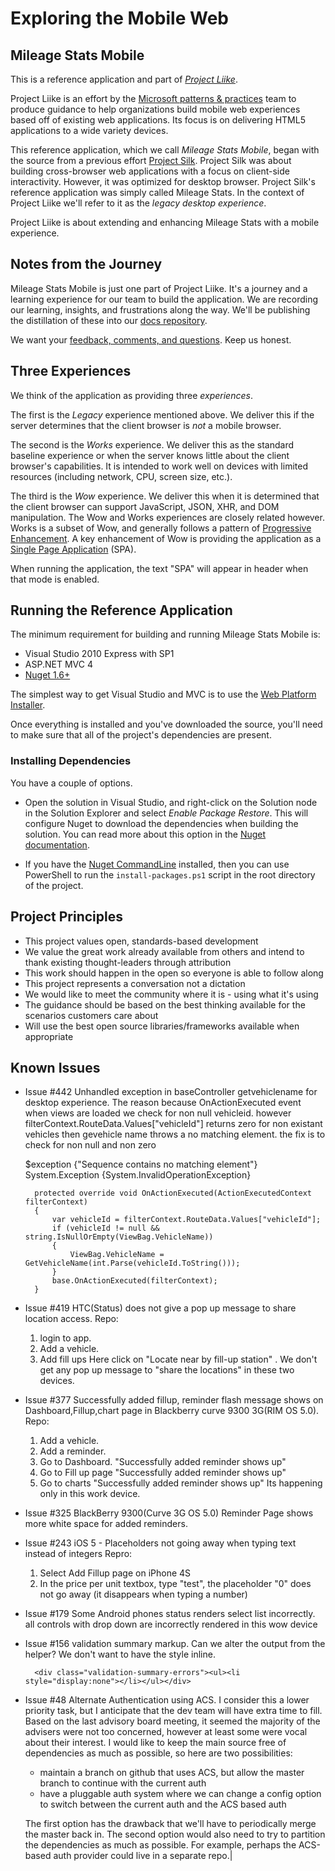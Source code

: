 # Exploring the Mobile Web

## Mileage Stats Mobile

This is a  reference application and part of [_Project Liike_](http://liike.github.com/).

Project Liike is an effort by the [Microsoft patterns & practices](http://msdn.microsoft.com/practices) team to produce guidance to help organizations build mobile web experiences based off of existing web applications. Its focus is on delivering HTML5 applications to a wide variety devices.

This reference application, which we call _Mileage Stats Mobile_, began with the source from a previous effort [Project Silk](http://silk.codeplex.com/). Project Silk was about building cross-browser web applications with a focus on client-side interactivity. However, it was optimized for desktop browser. Project Silk's reference application was simply called Mileage Stats. In the context of Project Liike we'll refer to it as the _legacy desktop experience_.

Project Liike is about extending and enhancing Mileage Stats with a mobile experience.

## Notes from the Journey

Mileage Stats Mobile is just one part of Project Liike. It's a journey and a learning experience for our team to build the application. We are recording our learning, insights, and frustrations along the way. We'll be publishing the distillation of these into our [docs repository](https://github.com/liike/docs).

We want your [feedback, comments, and questions](https://github.com/liike/reference-application/issues). Keep us honest.

## Three Experiences

We think of the application as providing three _experiences_.

The first is the _Legacy_ experience mentioned above. We deliver this if the server determines that the client browser is _not_ a mobile browser.

The second is the _Works_ experience. We deliver this as the standard baseline experience or when the server knows little about the client browser's capabilities. It is intended to work well on devices with limited resources (including network, CPU, screen size, etc.).

The third is the _Wow_ experience. We deliver this when it is determined that the client browser can support JavaScript, JSON, XHR, and DOM manipulation. The Wow and Works experiences are closely related however. Works is a subset of Wow, and generally follows a pattern of [Progressive Enhancement](http://en.wikipedia.org/wiki/Progressive_Enhancement). A key enhancement of Wow is providing the application as a [Single Page Application](http://en.wikipedia.org/wiki/Single_Page_Application) (SPA).

When running the application, the text "SPA" will appear in header when that mode is enabled.

## Running the Reference Application

The minimum requirement for building and running Mileage Stats Mobile is:

- Visual Studio 2010 Express with SP1
- ASP.NET MVC 4
- [Nuget 1.6+](https://nuget.org/)

The simplest way to get Visual Studio and MVC is to use the [Web Platform Installer](http://www.microsoft.com/web/downloads/platform.aspx).

Once everything is installed and you've downloaded the source, you'll need to make sure that all of the project's dependencies are present.

### Installing Dependencies

You have a couple of options.

- Open the solution in Visual Studio, and right-click on the Solution node in the Solution Explorer and select _Enable Package Restore_. This will configure Nuget to download the dependencies when building the solution. You can read more about this option in the [Nuget documentation](http://docs.nuget.org/docs/workflows/using-nuget-without-committing-packages). 

- If you have the [Nuget CommandLine](http://www.nuget.org/packages/NuGet.CommandLine) installed, then you can use PowerShell to run the `install-packages.ps1` script in the root directory of the project.

## Project Principles

- This project values open, standards-based development
- We value the great work already available from others and intend to thank existing thought-leaders through attribution
- This work should happen in the open so everyone is able to follow along
- This project represents a conversation not a dictation
- We would like to meet the community where it is - using what it's using
- The guidance should be based on the best thinking available for the scenarios customers care about
- Will use the best open source libraries/frameworks available when appropriate

## Known Issues

- Issue #442 Unhandled exception in baseController getvehiclename for desktop experience. The reason because OnActionExecuted event when views are loaded we check for non null vehicleid. however filterContext.RouteData.Values["vehicleId"] returns zero for non existant vehicles then gevehicle name throws a no matching element. the fix is to check for non null and non zero

	 $exception	{"Sequence contains no matching element"}	System.Exception {System.InvalidOperationException}
	
        protected override void OnActionExecuted(ActionExecutedContext filterContext)
        {
            var vehicleId = filterContext.RouteData.Values["vehicleId"];
            if (vehicleId != null && string.IsNullOrEmpty(ViewBag.VehicleName))
            {
                ViewBag.VehicleName = GetVehicleName(int.Parse(vehicleId.ToString()));
            }
            base.OnActionExecuted(filterContext);
        }

- Issue #419 HTC(Status) does not give a pop up message to share location access.
Repo: 
	1. login to app. 
	2. Add a vehicle. 
	3. Add fill ups
Here click on "Locate near by fill-up station" . 
We don't get any pop up message to "share the locations" in these two devices.

- Issue #377 Successfully added fillup, reminder flash message shows on Dashboard,Fillup,chart page in Blackberry curve 9300 3G(RIM OS 5.0).
Repo:	
	1. Add a vehicle.
	2. Add a reminder.
	3. Go to Dashboard.
	 "Successfully added reminder shows up"
	4. Go to Fill up page
	 "Successfully added reminder shows up"
	5. Go to charts
	 "Successfully added reminder shows up"
	Its happening only in this work device.

- Issue #325 BlackBerry 9300(Curve 3G OS 5.0) Reminder Page shows more white space for added reminders.

- Issue #243 iOS 5 - Placeholders not going away when typing text instead of integers
Repro:
	1. Select Add Fillup page on iPhone 4S
	2. In the price per unit textbox, type "test", the placeholder "0" does not go away (it disappears when typing a number)

- Issue #179 Some Android phones status renders select list incorrectly. 	all controls with drop down are incorrectly rendered in this wow device

- Issue #156 validation summary markup.
Can we alter the output from the helper? We don't want to have the style inline.

        <div class="validation-summary-errors"><ul><li style="display:none"></li></ul></div>

- Issue #48 Alternate Authentication using ACS. I consider this a lower priority task, but I anticipate that the dev team will have extra time to fill.
Based on the last advisory board meeting, it seemed the majority of the advisers were not too concerned, however at least some were vocal about their interest. 
I would like to keep the main source free of dependencies as much as possible, so here are two possibilities:
	- maintain a branch on github that uses ACS, but allow the master branch to continue with the current auth 
	- have a pluggable auth system where we can change a config option to switch between the current auth and the ACS based auth

	The first option has the drawback that we'll have to periodically merge the master back in.
The second option would also need to try to partition the dependencies as much as possible. For example, perhaps the ACS-based auth provider could live in a separate repo.|